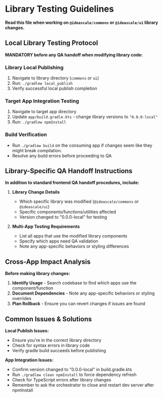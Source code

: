 # Library Testing Guidelines

**Read this file when working on `@ideascale/commons` or `@ideascale/ui` library changes.**

## Local Library Testing Protocol

**MANDATORY before any QA handoff when modifying library code:**

### Library Local Publishing
1. Navigate to library directory (`commons` or `ui`)
2. Run: `./gradlew local_publish`  
3. Verify successful local publish completion

### Target App Integration Testing
1. Navigate to target app directory
2. Update `app/build.gradle.kts` - change library versions to `"0.0.0-local"`
3. Run: `./gradlew npmInstall`

### Build Verification
- Run `./gradlew build` on the consuming app if changes seem like they might break compilation.
- Resolve any build errors before proceeding to QA

## Library-Specific QA Handoff Instructions

**In addition to standard frontend QA handoff procedures, include:**

1. **Library Change Details**
   - Which specific library was modified (`@ideascale/commons` or `@ideascale/ui`)
   - Specific components/functions/utilities affected
   - Version changed to "0.0.0-local" for testing

2. **Multi-App Testing Requirements**
   - List all apps that use the modified library components
   - Specify which apps need QA validation
   - Note any app-specific behaviors or styling differences

## Cross-App Impact Analysis

**Before making library changes:**

1. **Identify Usage** - Search codebase to find which apps use the component/function
2. **Document Dependencies** - Note any app-specific behaviors or styling overrides
3. **Plan Rollback** - Ensure you can revert changes if issues are found

## Common Issues & Solutions

**Local Publish Issues:**
- Ensure you're in the correct library directory
- Check for syntax errors in library code
- Verify gradle build succeeds before publishing

**App Integration Issues:**
- Confirm version changed to "0.0.0-local" in build.gradle.kts
- Run `./gradlew clean npmInstall` to force dependency refresh
- Check for TypeScript errors after library changes
- Remember to ask the orchestrator to close and restart dev server after npmInstall